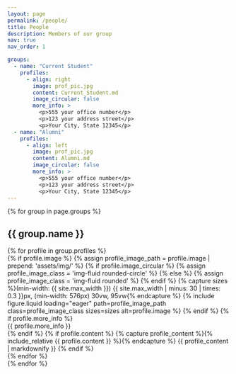 ```yaml
---
layout: page
permalink: /people/
title: People
description: Members of our group
nav: true
nav_order: 1

groups:
  - name: "Current Student"
    profiles:
      - align: right
        image: prof_pic.jpg
        content: Current_Student.md
        image_circular: false
        more_info: >
          <p>555 your office number</p>
          <p>123 your address street</p>
          <p>Your City, State 12345</p>
  - name: "Alumni"
    profiles:
      - align: left
        image: prof_pic.jpg
        content: Alumni.md
        image_circular: false
        more_info: >
          <p>555 your office number</p>
          <p>123 your address street</p>
          <p>Your City, State 12345</p>
---
```


{% for group in page.groups %}

<section class="group-section">
  <h2>{{ group.name }}</h2>
  {% for profile in group.profiles %}
    <div class="profile float-{% if profile.align == 'left' %}left{% else %}right{% endif %}">
      {% if profile.image %}
        {% assign profile_image_path = profile.image | prepend: 'assets/img/' %}
        {% if profile.image_circular %}
          {% assign profile_image_class = 'img-fluid rounded-circle' %}
        {% else %}
          {% assign profile_image_class = 'img-fluid rounded' %}
        {% endif %}
        {% capture sizes %}(min-width: {{ site.max_width }}) {{ site.max_width | minus: 30 | times: 0.3 }}px, (min-width: 576px) 30vw, 95vw{% endcapture %}
        {% include figure.liquid loading="eager" path=profile_image_path class=profile_image_class sizes=sizes alt=profile.image %}
      {% endif %}
      {% if profile.more_info %}
        <div class="more-info">{{ profile.more_info }}</div>
      {% endif %}
      {% if profile.content %}
        {% capture profile_content %}{% include_relative {{ profile.content }} %}{% endcapture %}
        {{ profile_content | markdownify }}
      {% endif %}
    </div>
    <div class="clearfix"></div>
  {% endfor %}
</section>
{% endfor %}

